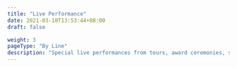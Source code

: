 ```yaml
---
title: "Live Performance"
date: 2021-03-10T13:53:44+08:00
draft: false

weight: 3
pageType: "By Line"
description: "Special live performances from tours, award ceremonies, shows, or other special events"
---
```

